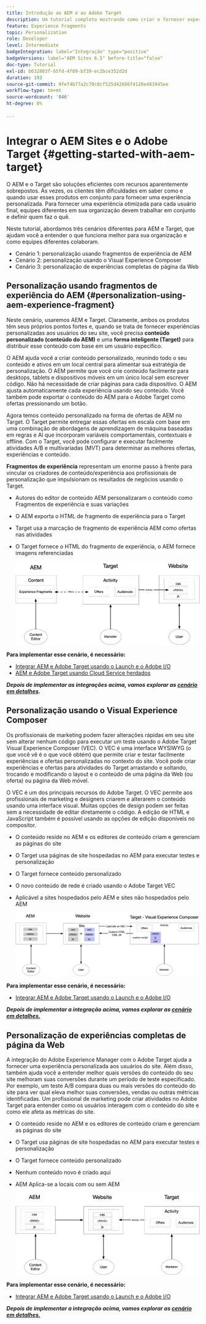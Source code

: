 ```yaml
---
title: Introdução ao AEM e ao Adobe Target
description: Um tutorial completo mostrando como criar e fornecer experiências personalizadas usando o Adobe Experience Manager e o Adobe Target. Neste tutorial, você também aprenderá sobre as diferentes personalidades envolvidas no processo completo e como elas colaboram entre si
feature: Experience Fragments
topic: Personalization
role: Developer
level: Intermediate
badgeIntegration: label="Integração" type="positive"
badgeVersions: label="AEM Sites 6.5" before-title="false"
doc-type: Tutorial
exl-id: b632883f-65fd-4f89-bf39-ec2bce352d2d
duration: 193
source-git-commit: 9fef4b77a2c70c8cf525d42686f4120e481945ee
workflow-type: tm+mt
source-wordcount: '846'
ht-degree: 0%

---
```


# Integrar o AEM Sites e o Adobe Target {#getting-started-with-aem-target}

O AEM e o Target são soluções eficientes com recursos aparentemente sobrepostos. Às vezes, os clientes têm dificuldades em saber como e quando usar esses produtos em conjunto para fornecer uma experiência personalizada. Para fornecer uma experiência otimizada para cada usuário final, equipes diferentes em sua organização devem trabalhar em conjunto e definir quem faz o quê.

Neste tutorial, abordamos três cenários diferentes para AEM e Target, que ajudam você a entender o que funciona melhor para sua organização e como equipes diferentes colaboram.

* Cenário 1: personalização usando fragmentos de experiência de AEM
* Cenário 2: personalização usando o Visual Experience Composer
* Cenário 3: personalização de experiências completas de página da Web

## Personalização usando fragmentos de experiência do AEM {#personalization-using-aem-experience-fragment}

Neste cenário, usaremos AEM e Target. Claramente, ambos os produtos têm seus próprios pontos fortes e, quando se trata de fornecer experiências personalizadas aos usuários do seu site, você precisa **conteúdo personalizado (conteúdo do AEM)** e uma **forma inteligente (Target)** para distribuir esse conteúdo com base em um usuário específico.

O AEM ajuda você a criar conteúdo personalizado, reunindo todo o seu conteúdo e ativos em um local central para alimentar sua estratégia de personalização. O AEM permite que você crie conteúdo facilmente para desktops, tablets e dispositivos móveis em um único local sem escrever código. Não há necessidade de criar páginas para cada dispositivo. O AEM ajusta automaticamente cada experiência usando seu conteúdo. Você também pode exportar o conteúdo do AEM para o Adobe Target como ofertas pressionando um botão.

Agora temos conteúdo personalizado na forma de ofertas de AEM no Target. O Target permite entregar essas ofertas em escala com base em uma combinação de abordagens de aprendizagem de máquina baseadas em regras e AI que incorporam variáveis comportamentais, contextuais e offline.  Com o Target, você pode configurar e executar facilmente atividades A/B e multivariadas (MVT) para determinar as melhores ofertas, experiências e conteúdo.

**Fragmentos de experiência** representam um enorme passo à frente para vincular os criadores de conteúdo/experiência aos profissionais de personalização que impulsionam os resultados de negócios usando o Target.

* Autores do editor de conteúdo AEM personalizaram o conteúdo como Fragmentos de experiência e suas variações
* O AEM exporta o HTML de fragmento de experiência para o Target&#x200B;
* Target&#x200B; usa a marcação de fragmento de experiência AEM como ofertas nas atividades
* O Target fornece o HTML do fragmento de experiência, o AEM fornece imagens referenciadas

  ![Personalização usando o diagrama de Fragmentos de experiência](assets/personalization-use-case-1/use-case-1-diagram.png)

**Para implementar esse cenário, é necessário:**

* [Integrar AEM e Adobe Target usando o Launch e o Adobe I/O](./implementation.md#integrating-aem-target-options)
* [AEM e Adobe Target usando Cloud Service herdados](./implementation.md#integrating-aem-target-options)

***Depois de implementar as integrações acima, vamos explorar as [cenário em detalhes](./personalization-use-case-1.md).***

## Personalização usando o Visual Experience Composer

Os profissionais de marketing podem fazer alterações rápidas em seu site sem alterar nenhum código para executar um teste usando o Adobe Target Visual Experience Composer (VEC). O VEC é uma interface WYSIWYG (o que você vê é o que você obtém) que permite criar e testar facilmente experiências e ofertas personalizadas no contexto do site. Você pode criar experiências e ofertas para atividades do Target arrastando e soltando, trocando e modificando o layout e o conteúdo de uma página da Web (ou oferta) ou página da Web móvel.

O VEC é um dos principais recursos do Adobe Target. O VEC permite aos profissionais de marketing e designers criarem e alterarem o conteúdo usando uma interface visual. Muitas opções de design podem ser feitas sem a necessidade de editar diretamente o código. A edição de HTML e JavaScript também é possível usando as opções de edição disponíveis no compositor.

* O conteúdo reside no AEM e os editores de conteúdo criam e gerenciam as páginas do site
* O Target usa páginas de site hospedadas no AEM para executar testes e personalização
* O Target fornece conteúdo personalizado
* O novo conteúdo de rede é criado usando o Adobe Target VEC
* Aplicável a sites hospedados pelo AEM e sites não hospedados pelo AEM

  ![Personalização usando o diagrama do Visual Experience Composer](assets/personalization-use-case-3/use-case-diagram-3.png)

**Para implementar esse cenário, é necessário:**

* [Integrar AEM e Adobe Target usando o Launch e o Adobe I/O](./implementation.md#integrating-aem-target-options)

***Depois de implementar a integração acima, vamos explorar as [cenário em detalhes.](./personalization-use-case-3.md)***

## Personalização de experiências completas de página da Web

A integração do Adobe Experience Manager com o Adobe Target ajuda a fornecer uma experiência personalizada aos usuários do site. Além disso, também ajuda você a entender melhor quais versões do conteúdo do seu site melhoram suas conversões durante um período de teste especificado. Por exemplo, um teste A/B compara duas ou mais versões do conteúdo do site para ver qual eleva melhor suas conversões, vendas ou outras métricas identificadas. Um profissional de marketing pode criar atividades no Adobe Target para entender como os usuários interagem com o conteúdo do site e como ele afeta as métricas do site.

* O conteúdo reside no AEM e os editores de conteúdo criam e gerenciam as páginas do site
* O Target usa páginas de site hospedadas no AEM para executar testes e personalização
* O Target fornece conteúdo personalizado
* Nenhum conteúdo novo é criado aqui
* AEM Aplica-se a locais com ou sem AEM

  ![diagrama](assets/personalization-use-case-2/use-case-2-diagram.png)

**Para implementar esse cenário, é necessário:**

* [Integrar AEM e Adobe Target usando o Launch e o Adobe I/O](./implementation.md#integrating-aem-target-options)

***Depois de implementar a integração acima, vamos explorar as [cenário em detalhes.](./personalization-use-case-2.md)***
